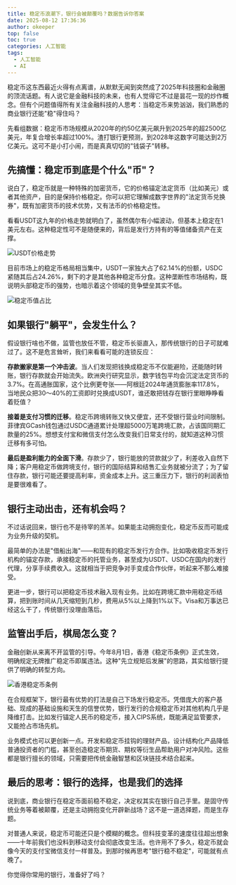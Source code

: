 ```yaml
---
title: 稳定币浪潮下，银行会被颠覆吗？数据告诉你答案
date: 2025-08-12 17:36:36
author: okeeper
top: false
toc: true
categories: 人工智能
tags:
  - 人工智能
  - AI
---
```


稳定币这东西最近火得有点离谱，从默默无闻到突然成了2025年科技圈和金融圈的顶流话题。有人说它是金融科技的未来，也有人觉得它不过是昙花一现的炒作概念。但有个问题值得所有关注金融科技的人思考：当稳定币来势汹汹，我们熟悉的商业银行还能"稳"得住吗？

先看组数据：稳定币市场规模从2020年的约50亿美元飙升到2025年的超2500亿美元，年复合增长率超过100%。渣打银行更预测，到2028年这数字可能达到2万亿美元。这可不是小打小闹，而是真真切切的"钱袋子"转移。

## 先搞懂：稳定币到底是个什么"币"？

说白了，稳定币就是一种特殊的加密货币，它的价格锚定法定货币（比如美元）或者其他资产，目的是保持价格稳定。你可以把它理解成数字世界的"法定货币兑换券"，既有加密货币的技术优势，又有法币的价格稳定性。

看看USDT这九年的价格走势就明白了，虽然偶尔有小幅波动，但基本上稳定在1美元左右。这种稳定性可不是随便来的，背后是发行方持有的等值储备资产在支撑。

![USDT价格走势](https://okeeper-blog-images.oss-cn-hangzhou.aliyuncs.com/blog-images/202509/a4789002694ff44145bd090fec7ac256.jpg)

目前市场上的稳定币格局相当集中，USDT一家独大占了62.14%的份额，USDC紧随其后占24.26%，剩下的才是其他各种稳定币分食。这种垄断性市场结构，既说明头部稳定币的强势，也暗示着这个领域的竞争壁垒其实不低。

![稳定币值占比](https://okeeper-blog-images.oss-cn-hangzhou.aliyuncs.com/blog-images/202509/a90b45e6b76c835d6efca132ef2a247d.jpg)

## 如果银行"躺平"，会发生什么？

假设银行啥也不做，监管也放任不管，稳定币长驱直入，那传统银行的日子可就难过了。这不是危言耸听，我们来看看可能的连锁反应：

**存款搬家是第一个冲击波**。当人们发现把钱换成稳定币不仅能避险，还能随时转账，银行存款就会开始流失。欧洲央行研究显示，数字钱包平均会沉淀法定货币的3.7%。在高通胀国家，这个比例更夸张——阿根廷2024年通货膨胀率117.8%，当地民众把30～40%的工资即时兑换成USDT，谁还敢把钱存在银行里眼睁睁看着贬值？

**接着是支付习惯的迁移**。稳定币跨境转账又快又便宜，还不受银行营业时间限制。菲律宾GCash钱包通过USDC通道累计处理超5000万笔跨境汇款，占该国同期汇款量的25%。想想支付宝和微信支付怎么改变我们日常支付的，就知道这种习惯迁移有多可怕。

**最后是盈利能力的全面下滑**。存款少了，银行能放的贷款就少了，利差收入自然下降；客户用稳定币做跨境支付，银行的国际结算和结售汇业务就被分流了；为了留住存款，银行可能还要提高利率，资金成本上升。这三重压力下，银行的利润表怕是要很难看了。

## 银行主动出击，还有机会吗？

不过话说回来，银行也不是待宰的羔羊。如果能主动拥抱变化，稳定币反而可能成为业务升级的契机。

最简单的办法是"借船出海"——和现有的稳定币发行方合作。比如吸收稳定币发行机构的锚定存款，承接稳定币的托管业务，甚至成为USDT、USDC在国内的发行代理，分享手续费收入。这就相当于把竞争对手变成合作伙伴，听起来不那么难接受。

更进一步，银行可以把稳定币技术融入现有业务。比如在跨境汇款中用稳定币结算，把到账时间从几天缩短到几秒，费用从5%以上降到1%以下。Visa和万事达已经这么干了，传统银行没理由落后。

## 监管出手后，棋局怎么变？

金融创新从来离不开监管的引导。今年8月1日，香港《稳定币条例》正式生效，明确规定无牌推广稳定币即属违法。这种"先立规矩后发展"的思路，其实给银行提供了明确的转型方向。

![香港稳定币条例](https://okeeper-blog-images.oss-cn-hangzhou.aliyuncs.com/blog-images/202509/55af7e48abfe60500d16ef6facff5cae.jpg)

在合规框架下，银行最有优势的打法是自己下场发行稳定币。凭借庞大的客户基础、现成的基础设施和天生的信誉优势，银行发行的合规稳定币对其他机构几乎是降维打击。比如发行锚定人民币的稳定币，接入CIPS系统，既能满足监管要求，又能抢占市场先机。

业务模式也可以更创新一点。开发和稳定币挂钩的理财产品，设计结构化产品降低普通投资者的门槛，甚至创造稳定币期货、期权等衍生品帮助用户对冲风险。这些都是银行擅长的领域，只需要把传统金融智慧和区块链技术结合起来。

## 最后的思考：银行的选择，也是我们的选择

说到底，商业银行在稳定币面前稳不稳定，决定权其实在银行自己手里。是固守传统业务等着被颠覆，还是主动拥抱变化开辟新战场？这不是一道选择题，而是生存题。

对普通人来说，稳定币可能还只是个模糊的概念。但科技变革的速度往往超出想象——十年前我们也没料到移动支付会彻底改变生活。也许用不了多久，稳定币就会像今天的支付宝微信支付一样普及。到那时候再思考"银行稳不稳定"，可能就有点晚了。

你觉得你常用的银行，准备好了吗？